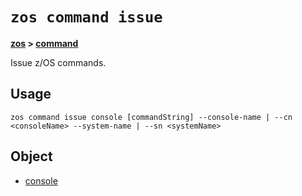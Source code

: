 # `zos command issue`

**[zos](../../zos-article) > [command](../command-article)**

Issue z/OS commands.

## Usage

`zos command issue console [commandString] --console-name | --cn <consoleName> --system-name | --sn <systemName>`

## Object

- [console](zos-command-issue-console)
